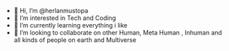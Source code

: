 - 👋 Hi, I’m @herlanmustopa
- 👀 I’m interested in Tech and Coding
- 🌱 I’m currently learning everything i like 
- 💞️ I’m looking to collaborate on other Human, Meta Human , Inhuman and all kinds of people on earth and Multiverse

<!---
herlanmustopa/herlanmustopa is a ✨ special ✨ repository because its `README.md` (this file) appears on your GitHub profile.
You can click the Preview link to take a look at your changes.
--->
